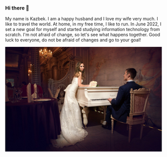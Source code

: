 ### Hi there 👋


My name is Kazbek. I am a happy husband and I love my wife very much. I like to travel the world. At home, in my free time, I like to run. In June 2022, I set a new goal for myself and started studying information technology from scratch. I'm not afraid of change, so let's see what happens together. Good luck to everyone, do not be afraid of changes and go to your goal!

![](24.jpg)


